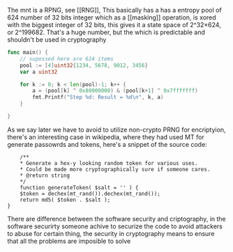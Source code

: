 The mnt is a RPNG, see [[RNG]], 
This basically has a has a entropy pool of 624 number of 32 bits integer which as a [[masking]] operation, is xored with the biggest integer of 32 bits, this gives it a state space of 2^32×624, or 2^199682. That's a huge number, but the which is predictable and shouldn't be used in cryptography 
```go
func main() {
    // supossed here are 624 items
    pool := [4]uint32{1234, 5678, 9012, 3456}
    var a uint32

    for k := 0; k < len(pool)-1; k++ {
        a = (pool[k] ^ 0x80000000) & (pool[k+1] ^ 0x7fffffff)
        fmt.Printf("Step %d: Result = %d\n", k, a)
    }

}
```
As we say later we have to avoid to utilize non-crypto PRNG for encriptyion, there's an interesting case in wikipedia, where they had used MT for generate passowrds and tokens, here's a snippet of the source code:
```
	/**
	* Generate a hex-y looking random token for various uses.
	* Could be made more cryptographically sure if someone cares.
	* @return string
	*/
	function generateToken( $salt = '' ) {
	$token = dechex(mt_rand()).dechex(mt_rand());
	return md5( $token . $salt );
}
```

There are difference between the software security and criptography, in the software securirty someone achive to securize the code to avoid attackers to abuse for certain  thing, the security in cryptography means to ensure that all the problems are imposible to solve 